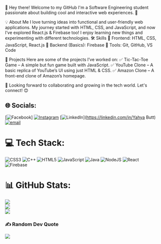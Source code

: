👋 Hey there! Welcome to my GitHub
I'm a Software Engineering student passionate about building cool and interactive web experiences. 🚀

💡 About Me
I love turning ideas into functional and user-friendly web applications.
My journey started with HTML, CSS, and JavaScript, and now I’ve explored React.js & Firebase too!
I enjoy learning new things and experimenting with different technologies.
🛠️ Skills
🔹 Frontend: HTML, CSS, JavaScript, React.js
🔹 Backend (Basics): Firebase
🔹 Tools: Git, GitHub, VS Code

🚀 Projects
Here are some of the projects I’ve worked on:
✅ Tic-Tac-Toe Game – A simple but fun game built with JavaScript.
✅ YouTube Clone – A basic replica of YouTube’s UI using just HTML & CSS.
✅ Amazon Clone – A front-end clone of Amazon’s homepage.

📌 Looking forward to collaborating and growing in the tech world. Let's connect! 😊



## 🌐 Socials:
[![Facebook]([https://img.shields.io/badge/Facebook-%231877F2.svg?logo=Facebook&logoColor=white](https://www.facebook.com/share/1A4ZuGougu/))] [![Instagram](https://img.shields.io/badge/Instagram-%23E4405F.svg?logo=Instagram&logoColor=white)](https://instagram.com/yahya_butt.0) [![LinkedIn](https://img.shields.io/badge/LinkedIn-%230077B5.svg?logo=linkedin&logoColor=white)](https://linkedin.com/in/Yahya Butt) [![email](https://img.shields.io/badge/Email-D14836?logo=gmail&logoColor=white)](mailto:yahyashafiq309@gmail.com) 

# 💻 Tech Stack:
![CSS3](https://img.shields.io/badge/css3-%231572B6.svg?style=for-the-badge&logo=css3&logoColor=white) ![C++](https://img.shields.io/badge/c++-%2300599C.svg?style=for-the-badge&logo=c%2B%2B&logoColor=white) ![HTML5](https://img.shields.io/badge/html5-%23E34F26.svg?style=for-the-badge&logo=html5&logoColor=white) ![JavaScript](https://img.shields.io/badge/javascript-%23323330.svg?style=for-the-badge&logo=javascript&logoColor=%23F7DF1E) ![Java](https://img.shields.io/badge/java-%23ED8B00.svg?style=for-the-badge&logo=openjdk&logoColor=white) ![NodeJS](https://img.shields.io/badge/node.js-6DA55F?style=for-the-badge&logo=node.js&logoColor=white) ![React](https://img.shields.io/badge/react-%2320232a.svg?style=for-the-badge&logo=react&logoColor=%2361DAFB) ![Firebase](https://img.shields.io/badge/firebase-%23039BE5.svg?style=for-the-badge&logo=firebase)
# 📊 GitHub Stats:
![](https://github-readme-stats.vercel.app/api?username=Engr-Yahya&theme=merko&hide_border=false&include_all_commits=false&count_private=false)<br/>
![](https://nirzak-streak-stats.vercel.app/?user=Engr-Yahya&theme=merko&hide_border=false)<br/>
![](https://github-readme-stats.vercel.app/api/top-langs/?username=Engr-Yahya&theme=merko&hide_border=false&include_all_commits=false&count_private=false&layout=compact)

### ✍️ Random Dev Quote
![](https://quotes-github-readme.vercel.app/api?type=horizontal&theme=radical)

<!-- Proudly created with GPRM ( https://gprm.itsvg.in ) -->
